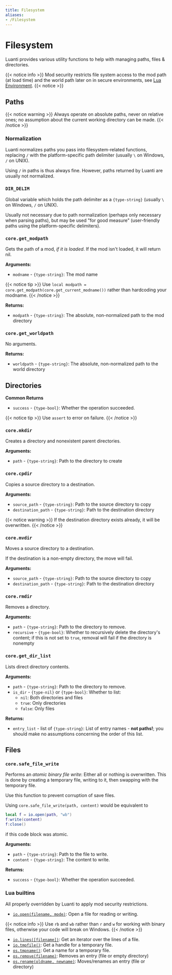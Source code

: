 ```yaml
---
title: Filesystem
aliases:
- /Filesystem
---
```


# Filesystem
Luanti provides various utility functions to help with managing paths, files & directories.

{{< notice info >}}
Mod security restricts file system access to the mod path (at load time) and the world path later on in secure environments, see [Lua Environment](/Lua_Environment/).
{{< notice >}}

## Paths

{{< notice warning >}}
Always operate on absolute paths, never on relative ones; no assumption about the current working directory can be made.
{{< /notice >}}

### Normalization
Luanti normalizes paths you pass into filesystem-related functions, replacing `/` with the platform-specific path delimiter (usually `\` on Windows, `/` on UNIX).

Using `/` in paths is thus always fine. However, paths returned by Luanti are usually not normalized.

### `DIR_DELIM`
Global variable which holds the path delimiter as a `{type-string}` (usually `\` on Windows, `/` on UNIX).

Usually not necessary due to path normalization (perhaps only necessary when parsing paths),
but may be used "for good measure" (user-friendly paths using the platform-specific delimiters).

### `core.get_modpath`
Gets the path of a mod, *if it is loaded*. If the mod isn't loaded, it will return nil.

**Arguments:**
- `modname` - `{type-string}`: The mod name

{{< notice tip >}}
Use `local modpath = core.get_modpath(core.get_current_modname())` rather than hardcoding your modname.
{{< /notice >}}

**Returns:**
- `modpath` - `{type-string}`: The absolute, non-normalized path to the mod directory

### `core.get_worldpath`
No arguments.

**Returns:**
- `worldpath` - `{type-string}`: The absolute, non-normalized path to the world directory

## Directories

**Common Returns**
- `success` - `{type-bool}`: Whether the operation succeeded.

{{< notice tip >}}
Use `assert` to error on failure.
{{< /notice >}}

### `core.mkdir`
Creates a directory and nonexistent parent directories.

**Arguments:**
- `path` - `{type-string}`: Path to the directory to create

### `core.cpdir`
Copies a source directory to a destination.

**Arguments:**
- `source_path` - `{type-string}`: Path to the source directory to copy
- `destination_path` - `{type-string}`: Path to the destination directory

{{< notice warning >}}
If the destination directory exists already, it will be overwritten.
{{< /notice >}}

### `core.mvdir`
Moves a source directory to a destination.

If the destination is a non-empty directory, the move will fail.

**Arguments:**
- `source_path` - `{type-string}`: Path to the source directory to copy
- `destination_path` - `{type-string}`: Path to the destination directory

### `core.rmdir`
Removes a directory.

**Arguments:**
- `path` - `{type-string}`: Path to the directory to remove.
- `recursive` - `{type-bool}`: Whether to recursively delete the directory's content; if this is not set to `true`, removal will fail if the directory is nonempty

### `core.get_dir_list`

Lists direct directory contents.

**Arguments:**
- `path` - `{type-string}`: Path to the directory to remove.
- `is_dir` - `{type-nil}` or `{type-bool}`: Whether to list:
  - `nil`: Both directories and files
  - `true`: Only directories
  - `false`: Only files

**Returns:**
- `entry_list` - list of `{type-string}`: List of entry names - **not paths!**; you should make no assumptions concerning the order of this list.

## Files

### `core.safe_file_write`
Performs an *atomic binary file write*: Either all or nothing is overwritten. This is done by creating a temporary file, writing to it, then swapping with the temporary file.

Use this function to prevent corruption of save files.

Using `core.safe_file_write(path, content)` would be equivalent to

```lua
local f = io.open(path, "wb")
f:write(content)
f:close()
```

if this code block was atomic.

**Arguments:**
- `path` - `{type-string}`: Path to the file to write.
- `content` - `{type-string}`: The content to write.

**Returns:**
- `success` - `{type-bool}`: Whether the operation succeeded.

### Lua builtins
All properly overridden by Luanti to apply mod security restrictions.

* [`io.open(filename, mode)`](https://www.lua.org/manual/5.1/manual.html#pdf-io.open): Open a file for reading or writing.

{{< notice info >}}
Use `rb` and `wb` rather than `r` and `w` for working with binary files, otherwise your code will break on Windows.
{{< /notice >}}

* [`io.lines([filename])`](https://www.lua.org/manual/5.1/manual.html#pdf-io.lines]): Get an iterator over the lines of a file.
* [`io.tmpfile()`](https://www.lua.org/manual/5.1/manual.html#pdf-io.tmpfile): Get a handle for a temporary file.
* [`os.tmpname()`](https://www.lua.org/manual/5.1/manual.html#pdf-os.tmpname): Get a name for a temporary file.
* [`os.remove(filename)`](https://www.lua.org/manual/5.1/manual.html#pdf-os.remove): Removes an entry (file or empty directory)
* [`os.rename(oldname, newname)`](https://www.lua.org/manual/5.1/manual.html#pdf-os.rename): Moves/renames an entry (file or directory)

